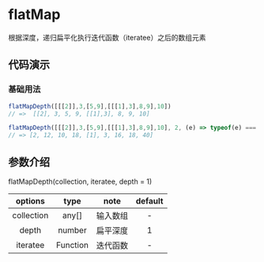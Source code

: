 # flatMap

根据深度，递归扁平化执行迭代函数（iteratee）之后的数组元素

## 代码演示

### 基础用法

```js
flatMapDepth([[[2]],3,[5,9],[[[1],3],8,9],10])
// =>  [[2], 3, 5, 9, [[1],3], 8, 9, 10]

flatMapDepth([[[2]],3,[5,9],[[[1],3],8,9],10], 2, (e) => typeof(e) === 'number' ? e * 2 : e)
// => [2, 12, 10, 18, [1], 3, 16, 18, 40]


```

## 参数介绍

flatMapDepth(collection, iteratee, depth = 1)

| options |  type   |        note        | default |
| :-----: | :-----: | :----------------: | :-----: |
|   collection   |  any[]  |     输入数组     |    -     |
|   depth    | number | 扁平深度 |  1  |
|   iteratee   | Function  |     迭代函数     |    -    |

